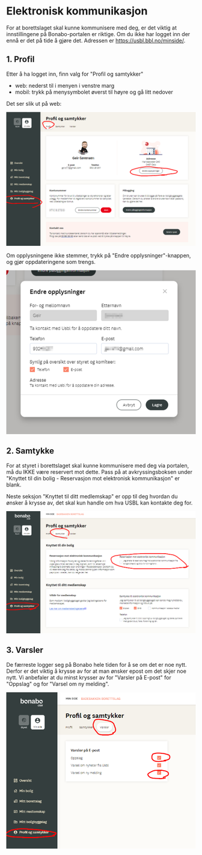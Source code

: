 # Elektronisk kommunikasjon

For at borettslaget skal kunne kommunisere med deg, er det viktig at innstillingene på Bonabo-portalen er riktige. Om du ikke har logget inn der ennå er det på tide å gjøre det. Adressen er <https://usbl.bbl.no/minside/>.

## 1. Profil

Etter å ha logget inn, finn valg for "Profil og samtykker"

* web: nederst til i menyen i venstre marg
* mobil: trykk på menysymbolet øverst til høyre og gå litt nedover

Det ser slik ut på web:

![Alt text](bonabo_profil.png)

Om opplysningene ikke stemmer, trykk på "Endre opplysninger"-knappen, og gjør oppdateringene som trengs.

![Alt text](bonabo_endre_opplysninger.png)

## 2. Samtykke

For at styret i borettslaget skal kunne kommunisere med deg via portalen, må du IKKE være reservert mot dette. Pass på at avkryssingsboksen under "Knyttet til din bolig - Reservasjon mot elektronisk kommunikasjon" er blank.

Neste seksjon "Knyttet til ditt medlemskap" er opp til deg hvordan du ønsker å krysse av, det skal kun handle om hva USBL kan kontakte deg for.

![Alt text](bonabo_samtykke.png)

## 3. Varsler

De færreste logger seg på Bonabo hele tiden for å se om det er noe nytt. Derfor er det viktig å krysse av for at man ønsker epost om det skjer noe nytt. Vi anbefaler at du minst krysser av for "Varsler på E-post" for "Oppslag" og for "Varsel om ny melding".

![Alt text](bonabo_varsler.png)